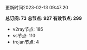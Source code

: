 更新时间2023-02-13 09:47:20

**总订阅: 73**
**总节点: 927**
**有效节点: 299**
- v2ray节点: 185
- ss节点: 110
- trojan节点: 4

